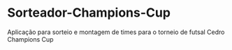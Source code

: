 # Sorteador-Champions-Cup
Aplicação para sorteio e montagem de times para o torneio de futsal Cedro Champions Cup

